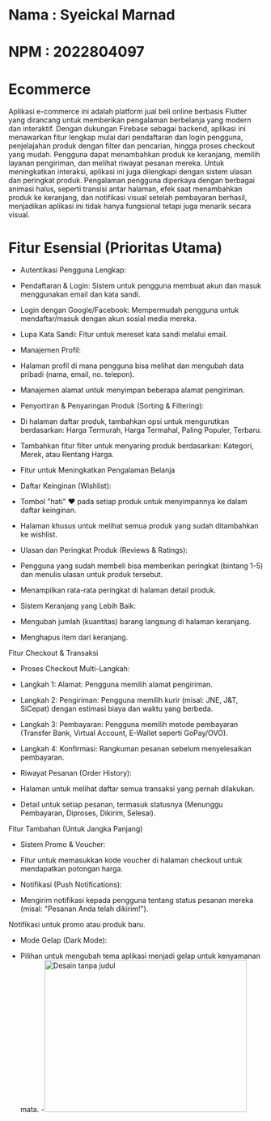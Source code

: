 # Nama : Syeickal Marnad
# NPM : 2022804097

# Ecommerce
Aplikasi e-commerce ini adalah platform jual beli online berbasis Flutter yang dirancang untuk memberikan pengalaman berbelanja yang modern dan interaktif. Dengan dukungan Firebase sebagai backend, aplikasi ini menawarkan fitur lengkap mulai dari pendaftaran dan login pengguna, penjelajahan produk dengan filter dan pencarian, hingga proses checkout yang mudah. Pengguna dapat menambahkan produk ke keranjang, memilih layanan pengiriman, dan melihat riwayat pesanan mereka. Untuk meningkatkan interaksi, aplikasi ini juga dilengkapi dengan sistem ulasan dan peringkat produk. Pengalaman pengguna diperkaya dengan berbagai animasi halus, seperti transisi antar halaman, efek saat menambahkan produk ke keranjang, dan notifikasi visual setelah pembayaran berhasil, menjadikan aplikasi ini tidak hanya fungsional tetapi juga menarik secara visual.

# Fitur Esensial (Prioritas Utama)
+ Autentikasi Pengguna Lengkap:

 - Pendaftaran & Login: Sistem untuk pengguna membuat akun dan masuk menggunakan email dan kata sandi.

 - Login dengan Google/Facebook: Mempermudah pengguna untuk mendaftar/masuk dengan akun sosial media mereka.

 - Lupa Kata Sandi: Fitur untuk mereset kata sandi melalui email.

+ Manajemen Profil:

 - Halaman profil di mana pengguna bisa melihat dan mengubah data pribadi (nama, email, no. telepon).

 - Manajemen alamat untuk menyimpan beberapa alamat pengiriman.

+ Penyortiran & Penyaringan Produk (Sorting & Filtering):

 - Di halaman daftar produk, tambahkan opsi untuk mengurutkan berdasarkan: Harga Termurah, Harga Termahal, Paling Populer, Terbaru.

 - Tambahkan fitur filter untuk menyaring produk berdasarkan: Kategori, Merek, atau Rentang Harga.

 - Fitur untuk Meningkatkan Pengalaman Belanja
+ Daftar Keinginan (Wishlist):

 - Tombol "hati" ❤️ pada setiap produk untuk menyimpannya ke dalam daftar keinginan.

 - Halaman khusus untuk melihat semua produk yang sudah ditambahkan ke wishlist.

+ Ulasan dan Peringkat Produk (Reviews & Ratings):

 - Pengguna yang sudah membeli bisa memberikan peringkat (bintang 1-5) dan menulis ulasan untuk produk tersebut.

 - Menampilkan rata-rata peringkat di halaman detail produk.

+ Sistem Keranjang yang Lebih Baik:

 - Mengubah jumlah (kuantitas) barang langsung di halaman keranjang.

 - Menghapus item dari keranjang.

Fitur Checkout & Transaksi
+ Proses Checkout Multi-Langkah:

 - Langkah 1: Alamat: Pengguna memilih alamat pengiriman.

 - Langkah 2: Pengiriman: Pengguna memilih kurir (misal: JNE, J&T, SiCepat) dengan estimasi biaya dan waktu yang berbeda.

 - Langkah 3: Pembayaran: Pengguna memilih metode pembayaran (Transfer Bank, Virtual Account, E-Wallet seperti GoPay/OVO).

 - Langkah 4: Konfirmasi: Rangkuman pesanan sebelum menyelesaikan pembayaran.

+ Riwayat Pesanan (Order History):

 - Halaman untuk melihat daftar semua transaksi yang pernah dilakukan.

 - Detail untuk setiap pesanan, termasuk statusnya (Menunggu Pembayaran, Diproses, Dikirim, Selesai).

Fitur Tambahan (Untuk Jangka Panjang)
+ Sistem Promo & Voucher:

 - Fitur untuk memasukkan kode voucher di halaman checkout untuk mendapatkan potongan harga.

 - Notifikasi (Push Notifications):

 - Mengirim notifikasi kepada pengguna tentang status pesanan mereka (misal: "Pesanan Anda telah dikirim!").

 Notifikasi untuk promo atau produk baru.
+ Mode Gelap (Dark Mode):

 - Pilihan untuk mengubah tema aplikasi menjadi gelap untuk kenyamanan mata.
-<img width="400" height="300" alt="Desain tanpa judul" src="https://github.com/user-attachments/assets/df4d1393-bb47-4f7a-842d-bee8bfc6b3ca" />
 
